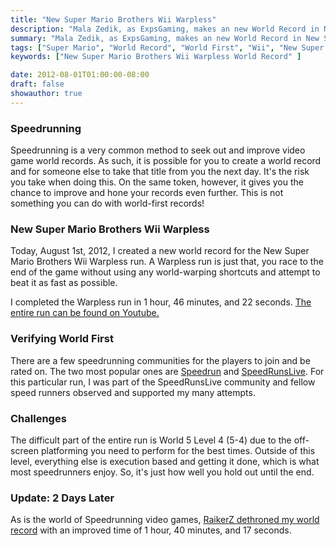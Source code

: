 ```yaml
---
title: "New Super Mario Brothers Wii Warpless"
description: "Mala Zedik, as ExpsGaming, makes an new World Record in New Super Mario Brother Wii."
summary: "Mala Zedik, as ExpsGaming, makes an new World Record in New Super Mario Brother Wii."
tags: ["Super Mario", "World Record", "World First", "Wii", "New Super Mario Brothers Wii", "Warpless"]
keywords: ["New Super Mario Brothers Wii Warpless World Record" ]

date: 2012-08-01T01:00:00-08:00
draft: false
showauthor: true
---
```


### Speedrunning

Speedrunning is a very common method to seek out and improve video game world records. As such, it is possible for you to create a world record and for someone else to take that title from you the next day. It's the risk you take when doing this. On the same token, however, it gives you the chance to improve and hone your records even further. This is not something you can do with world-first records! 

### New Super Mario Brothers Wii Warpless

Today, August 1st, 2012, I created a new world record for the New Super Mario Brothers Wii Warpless run. A Warpless run is just that, you race to the end of the game without using any world-warping shortcuts and attempt to beat it as fast as possible. 

I completed the Warpless run in 1 hour, 46 minutes, and 22 seconds. [The entire run can be found on Youtube.](https://youtu.be/Ik4QzbmEYEk) 

### Verifying World First

There are a few speedrunning communities for the players to join and be rated on. The two most popular ones are [Speedrun](https://www.speedrun.com/) and [SpeedRunsLive](https://www.speedrunslive.com/). For this particular run, I was part of the SpeedRunsLive community and fellow speed runners observed and supported my many attempts. 

### Challenges

The difficult part of the entire run is World 5 Level 4 (5-4) due to the off-screen platforming you need to perform for the best times. Outside of this level, everything else is execution based and getting it done, which is what most speedrunners enjoy. So, it's just how well you hold out until the end.  

### Update: 2 Days Later

As is the world of Speedrunning video games, [RaikerZ dethroned my world record](https://www.youtube.com/watch?v=XdRkoBzgDSg) with an improved time of 1 hour, 40 minutes, and 17 seconds. 